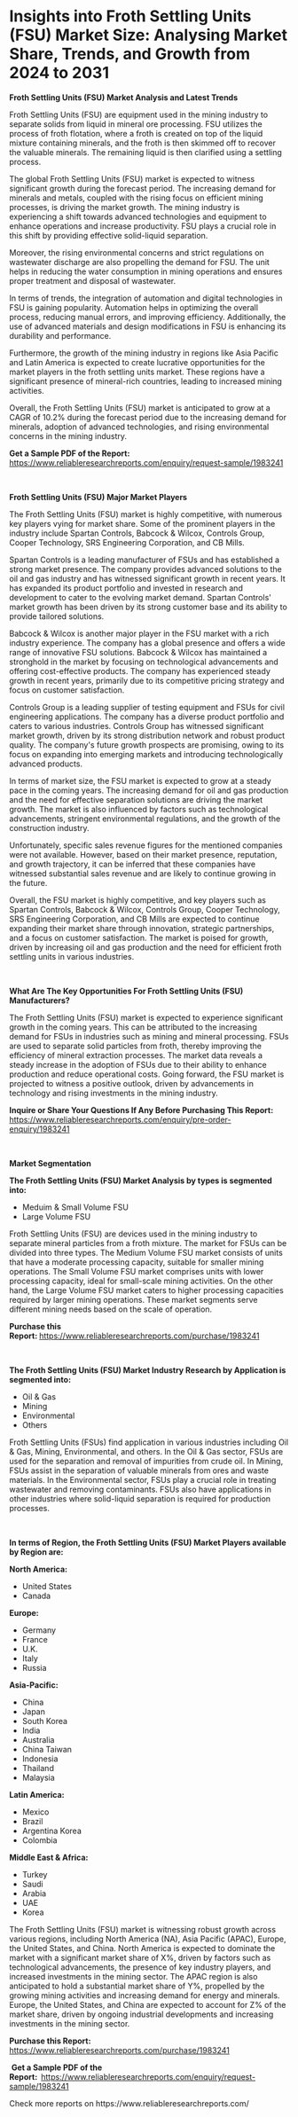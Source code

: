 <p><h1>Insights into Froth Settling Units (FSU) Market Size: Analysing Market Share, Trends, and Growth from 2024 to 2031</h1></p><p><strong>Froth Settling Units (FSU) Market Analysis and Latest Trends</strong></p>
<p><p>Froth Settling Units (FSU) are equipment used in the mining industry to separate solids from liquid in mineral ore processing. FSU utilizes the process of froth flotation, where a froth is created on top of the liquid mixture containing minerals, and the froth is then skimmed off to recover the valuable minerals. The remaining liquid is then clarified using a settling process.</p><p>The global Froth Settling Units (FSU) market is expected to witness significant growth during the forecast period. The increasing demand for minerals and metals, coupled with the rising focus on efficient mining processes, is driving the market growth. The mining industry is experiencing a shift towards advanced technologies and equipment to enhance operations and increase productivity. FSU plays a crucial role in this shift by providing effective solid-liquid separation.</p><p>Moreover, the rising environmental concerns and strict regulations on wastewater discharge are also propelling the demand for FSU. The unit helps in reducing the water consumption in mining operations and ensures proper treatment and disposal of wastewater.</p><p>In terms of trends, the integration of automation and digital technologies in FSU is gaining popularity. Automation helps in optimizing the overall process, reducing manual errors, and improving efficiency. Additionally, the use of advanced materials and design modifications in FSU is enhancing its durability and performance.</p><p>Furthermore, the growth of the mining industry in regions like Asia Pacific and Latin America is expected to create lucrative opportunities for the market players in the froth settling units market. These regions have a significant presence of mineral-rich countries, leading to increased mining activities.</p><p>Overall, the Froth Settling Units (FSU) market is anticipated to grow at a CAGR of 10.2% during the forecast period due to the increasing demand for minerals, adoption of advanced technologies, and rising environmental concerns in the mining industry.</p></p>
<p><strong>Get a Sample PDF of the Report:&nbsp;</strong> <a href="https://www.reliableresearchreports.com/enquiry/request-sample/1983241">https://www.reliableresearchreports.com/enquiry/request-sample/1983241</a></p>
<p>&nbsp;</p>
<p><strong>Froth Settling Units (FSU) Major Market Players</strong></p>
<p><p>The Froth Settling Units (FSU) market is highly competitive, with numerous key players vying for market share. Some of the prominent players in the industry include Spartan Controls, Babcock & Wilcox, Controls Group, Cooper Technology, SRS Engineering Corporation, and CB Mills.</p><p>Spartan Controls is a leading manufacturer of FSUs and has established a strong market presence. The company provides advanced solutions to the oil and gas industry and has witnessed significant growth in recent years. It has expanded its product portfolio and invested in research and development to cater to the evolving market demand. Spartan Controls' market growth has been driven by its strong customer base and its ability to provide tailored solutions.</p><p>Babcock & Wilcox is another major player in the FSU market with a rich industry experience. The company has a global presence and offers a wide range of innovative FSU solutions. Babcock & Wilcox has maintained a stronghold in the market by focusing on technological advancements and offering cost-effective products. The company has experienced steady growth in recent years, primarily due to its competitive pricing strategy and focus on customer satisfaction.</p><p>Controls Group is a leading supplier of testing equipment and FSUs for civil engineering applications. The company has a diverse product portfolio and caters to various industries. Controls Group has witnessed significant market growth, driven by its strong distribution network and robust product quality. The company's future growth prospects are promising, owing to its focus on expanding into emerging markets and introducing technologically advanced products.</p><p>In terms of market size, the FSU market is expected to grow at a steady pace in the coming years. The increasing demand for oil and gas production and the need for effective separation solutions are driving the market growth. The market is also influenced by factors such as technological advancements, stringent environmental regulations, and the growth of the construction industry.</p><p>Unfortunately, specific sales revenue figures for the mentioned companies were not available. However, based on their market presence, reputation, and growth trajectory, it can be inferred that these companies have witnessed substantial sales revenue and are likely to continue growing in the future.</p><p>Overall, the FSU market is highly competitive, and key players such as Spartan Controls, Babcock & Wilcox, Controls Group, Cooper Technology, SRS Engineering Corporation, and CB Mills are expected to continue expanding their market share through innovation, strategic partnerships, and a focus on customer satisfaction. The market is poised for growth, driven by increasing oil and gas production and the need for efficient froth settling units in various industries.</p></p>
<p>&nbsp;</p>
<p><strong>What Are The Key Opportunities For Froth Settling Units (FSU) Manufacturers?</strong></p>
<p><p>The Froth Settling Units (FSU) market is expected to experience significant growth in the coming years. This can be attributed to the increasing demand for FSUs in industries such as mining and mineral processing. FSUs are used to separate solid particles from froth, thereby improving the efficiency of mineral extraction processes. The market data reveals a steady increase in the adoption of FSUs due to their ability to enhance production and reduce operational costs. Going forward, the FSU market is projected to witness a positive outlook, driven by advancements in technology and rising investments in the mining industry.</p></p>
<p><strong>Inquire or Share Your Questions If Any Before Purchasing This Report:</strong> <a href="https://www.reliableresearchreports.com/enquiry/pre-order-enquiry/1983241">https://www.reliableresearchreports.com/enquiry/pre-order-enquiry/1983241</a></p>
<p>&nbsp;</p>
<p><strong>Market Segmentation</strong></p>
<p><strong>The Froth Settling Units (FSU) Market Analysis by types is segmented into:</strong></p>
<p><ul><li>Meduim & Small Volume FSU</li><li>Large Volume FSU</li></ul></p>
<p><p>Froth Settling Units (FSU) are devices used in the mining industry to separate mineral particles from a froth mixture. The market for FSUs can be divided into three types. The Medium Volume FSU market consists of units that have a moderate processing capacity, suitable for smaller mining operations. The Small Volume FSU market comprises units with lower processing capacity, ideal for small-scale mining activities. On the other hand, the Large Volume FSU market caters to higher processing capacities required by larger mining operations. These market segments serve different mining needs based on the scale of operation.</p></p>
<p><strong>Purchase this Report:&nbsp;</strong><a href="https://www.reliableresearchreports.com/purchase/1983241">https://www.reliableresearchreports.com/purchase/1983241</a></p>
<p>&nbsp;</p>
<p><strong>The Froth Settling Units (FSU) Market Industry Research by Application is segmented into:</strong></p>
<p><ul><li>Oil & Gas</li><li>Mining</li><li>Environmental</li><li>Others</li></ul></p>
<p><p>Froth Settling Units (FSUs) find application in various industries including Oil & Gas, Mining, Environmental, and others. In the Oil & Gas sector, FSUs are used for the separation and removal of impurities from crude oil. In Mining, FSUs assist in the separation of valuable minerals from ores and waste materials. In the Environmental sector, FSUs play a crucial role in treating wastewater and removing contaminants. FSUs also have applications in other industries where solid-liquid separation is required for production processes.</p></p>
<p>&nbsp;</p>
<p><strong>In terms of Region, the Froth Settling Units (FSU) Market Players available by Region are:</strong></p>
<p>
    <p> <strong> North America: </strong>
        <ul>
            <li>United States</li>
            <li>Canada</li>
        </ul>
        </p> 
    <p> <strong> Europe: </strong>
        <ul>
            <li>Germany</li>
            <li>France</li>
            <li>U.K.</li>
            <li>Italy</li>
            <li>Russia</li>
        </ul>
        </p> 
    <p> <strong> Asia-Pacific: </strong>
        <ul>
            <li>China</li>
            <li>Japan</li>
            <li>South Korea</li>
            <li>India</li>
            <li>Australia</li>
            <li>China Taiwan</li>
            <li>Indonesia</li>
            <li>Thailand</li>
            <li>Malaysia</li>
        </ul>
        </p> 
    <p> <strong> Latin America: </strong>
        <ul>
            <li>Mexico</li>
            <li>Brazil</li>
            <li>Argentina Korea</li>
            <li>Colombia</li>
        </ul>
        </p> 
    <p> <strong> Middle East & Africa: </strong>
        <ul>
            <li>Turkey</li>
            <li>Saudi</li>
            <li>Arabia</li>
            <li>UAE</li>
            <li>Korea</li>
        </ul>
    </p>
    </p>
<p><p>The Froth Settling Units (FSU) market is witnessing robust growth across various regions, including North America (NA), Asia Pacific (APAC), Europe, the United States, and China. North America is expected to dominate the market with a significant market share of X%, driven by factors such as technological advancements, the presence of key industry players, and increased investments in the mining sector. The APAC region is also anticipated to hold a substantial market share of Y%, propelled by the growing mining activities and increasing demand for energy and minerals. Europe, the United States, and China are expected to account for Z% of the market share, driven by ongoing industrial developments and increasing investments in the mining sector.</p></p>
<p><strong>Purchase this Report: </strong><a href="https://www.reliableresearchreports.com/purchase/1983241">https://www.reliableresearchreports.com/purchase/1983241</a></p>
<p>&nbsp;<strong>Get a Sample PDF of the Report:&nbsp;&nbsp;</strong><a href="https://www.reliableresearchreports.com/enquiry/request-sample/1983241">https://www.reliableresearchreports.com/enquiry/request-sample/1983241</a></p>
<p><strong></strong></p>
<p>Check more reports on https://www.reliableresearchreports.com/</p>